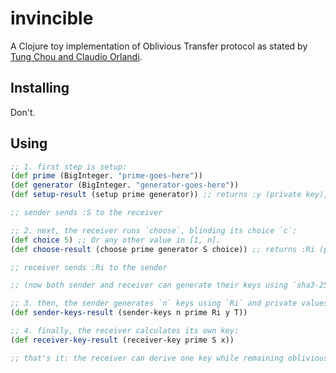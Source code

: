 # invincible

A Clojure toy implementation of Oblivious Transfer protocol as stated by [Tung Chou and Claudio Orlandi](https://eprint.iacr.org/2015/267.pdf).

## Installing

Don't.

## Using

```clojure
;; 1. first step is setup:
(def prime (BigInteger. "prime-goes-here"))
(def generator (BigInteger. "generator-goes-here"))
(def setup-result (setup prime generator)) ;; returns :y (private key), :S (public key), and :T (derived key)

;; sender sends :S to the receiver

;; 2. next, the receiver runs `choose`, blinding its choice `c`:
(def choice 5) ;; Or any other value in [1, n].
(def choose-result (choose prime generator S choice)) ;; returns :Ri (public key) and :x (private key)

;; receiver sends :Ri to the sender

;; (now both sender and receiver can generate their keys using `sha3-256` as the default hash function)

;; 3. then, the sender generates `n` keys using `Ri` and private values (`y` and `T`):
(def sender-keys-result (sender-keys n prime Ri y T))

;; 4. finally, the receiver calculates its own key:
(def receiver-key-result (receiver-key prime S x))

;; that's it: the receiver can derive one key while remaining oblivious to the others
```
